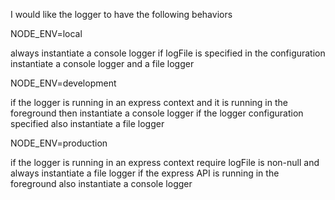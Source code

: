 I would like the logger to have the following behaviors

NODE_ENV=local

always instantiate a console logger
if logFile is specified in the configuration instantiate a console logger and a file logger

NODE_ENV=development

if the logger is running in an express context and it is running in the foreground then instantiate a console logger
if the logger configuration specified also instantiate a file logger

NODE_ENV=production

if the logger is running in an express context require logFile is non-null and always instantiate a file logger
if the express API is running in the foreground also instantiate a console logger

